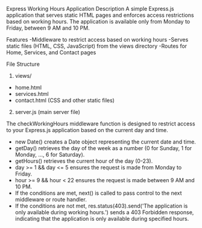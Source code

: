 Express Working Hours Application
Description
A simple Express.js application that serves static HTML pages and enforces access restrictions based on working hours. The application is available only from Monday to Friday, between 9 AM and 10 PM.

Features
-Middleware to restrict access based on working hours
-Serves static files (HTML, CSS, JavaScript) from the views directory
-Routes for Home, Services, and Contact pages

File Structure
1. views/
- home.html
- services.html
- contact.html
(CSS and other static files)
2. server.js (main server file)

  The checkWorkingHours middleware function is designed to restrict access to your Express.js application based on the current day and time.
- new Date() creates a Date object representing the current date and time.
- getDay() retrieves the day of the week as a number (0 for Sunday, 1 for Monday, ..., 6 for Saturday).
- getHours() retrieves the current hour of the day (0-23).
- day >= 1 && day <= 5 ensures the request is made from Monday to Friday.
- hour >= 9 && hour < 22 ensures the request is made between 9 AM and 10 PM.
- If the conditions are met, next() is called to pass control to the next middleware or route handler.
- If the conditions are not met, res.status(403).send('The application is only available during working hours.') sends a 403 Forbidden response, indicating that the application is only available during specified hours.
